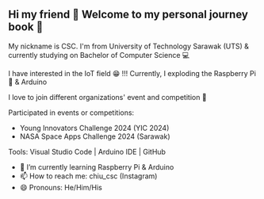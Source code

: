 ## Hi my friend 👋 Welcome to my personal journey book 📙 
My nickname is CSC. I'm from University of Technology Sarawak (UTS) & currently studying on Bachelor of Computer Science &#128187;

I have interested in the IoT field &#128513; !!! Currently, I exploding the Raspberry Pi &#127827; & Arduino

I love to join different organizations' event and competition &#129312;

Participated in events or competitions:
- Young Innovators Challenge 2024 (YIC 2024)
- NASA Space Apps Challenge 2024 (Sarawak)

Tools: Visual Studio Code | Arduino IDE | GitHub

- 🌱 I’m currently learning Raspberry Pi & Arduino
- 📫 How to reach me: chiu_csc (Instagram)
- 😄 Pronouns: He/Him/His
